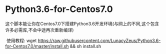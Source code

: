 # Python3.6-for-Centos7.0
这个脚本能让你在Centos7.0下搭建Python3.6开发环境(与网上的不同,这个包含许多必需库,不会中途再次重新编译)
  
  使用教程: wget https://raw.githubusercontent.com/LunacyZeus/Python3.6-for-Centos7.0/master/install.sh && sh install.sh

